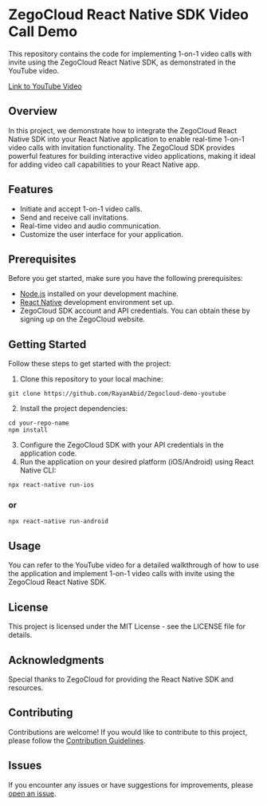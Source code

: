 # ZegoCloud React Native SDK Video Call Demo

This repository contains the code for implementing 1-on-1 video calls with invite using the ZegoCloud React Native SDK, as demonstrated in the YouTube video.

[Link to YouTube Video](https://www.youtube.com/@rayanabid)

## Overview

In this project, we demonstrate how to integrate the ZegoCloud React Native SDK into your React Native application to enable real-time 1-on-1 video calls with invitation functionality. The ZegoCloud SDK provides powerful features for building interactive video applications, making it ideal for adding video call capabilities to your React Native app.

## Features

- Initiate and accept 1-on-1 video calls.
- Send and receive call invitations.
- Real-time video and audio communication.
- Customize the user interface for your application.

## Prerequisites

Before you get started, make sure you have the following prerequisites:

- [Node.js](https://nodejs.org/) installed on your development machine.
- [React Native](https://reactnative.dev/docs/environment-setup) development environment set up.
- ZegoCloud SDK account and API credentials. You can obtain these by signing up on the ZegoCloud website.

## Getting Started

Follow these steps to get started with the project:

1. Clone this repository to your local machine:

``
git clone https://github.com/RayanAbid/Zegocloud-demo-youtube
``

2. Install the project dependencies:

```
cd your-repo-name
npm install
```

3. Configure the ZegoCloud SDK with your API credentials in the application code.
4. Run the application on your desired platform (iOS/Android) using React Native CLI:

```
npx react-native run-ios
```
### or
```
npx react-native run-android
```

## Usage

You can refer to the YouTube video for a detailed walkthrough of how to use the application and implement 1-on-1 video calls with invite using the ZegoCloud React Native SDK.

## License

This project is licensed under the MIT License - see the LICENSE file for details.

## Acknowledgments

Special thanks to ZegoCloud for providing the React Native SDK and resources.

## Contributing

Contributions are welcome! If you would like to contribute to this project, please follow the [Contribution Guidelines](CONTRIBUTING.md).

## Issues

If you encounter any issues or have suggestions for improvements, please [open an issue](https://github.com/RayanAbid/Zegocloud-demo-youtube/issues).

